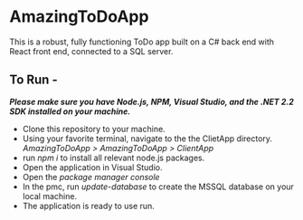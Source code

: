 # AmazingToDoApp
This is a robust, fully functioning ToDo app built on a C# back end with React front end, connected to a SQL server.

## To Run -
**_Please make sure you have Node.js, NPM, Visual Studio, and the .NET 2.2 SDK installed on your machine._**
* Clone this repository to your machine.
* Using your favorite terminal, navigate to the the ClietApp directory. _AmazingToDoApp > AmazingToDoApp > ClientApp_
* run _npm i_ to install all relevant node.js packages.
* Open the application in Visual Studio.
* Open the _package manager console_ 
* In the pmc, run _update-database_ to create the MSSQL database on your local machine.
* The application is ready to use run.
